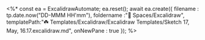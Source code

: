 <%*
  const ea = ExcalidrawAutomate;
  ea.reset();
  await ea.create({
  filename : tp.date.now("DD-MMM HH'mm"),
  foldername :"🌿 Spaces/Excalidraw",
  templatePath:"☘️ Templates/Excalidraw/Excalidraw Templates/Sketch 17, May, 16.17.excalidraw.md",
  onNewPane : true
  });
  %>
